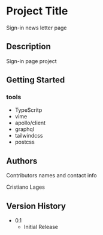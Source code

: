 # Project Title

Sign-in news letter page


## Description

Sign-in page project 

## Getting Started

### tools

* TypeScritp
* vime
* apollo/client
* graphql
* tailwindcss
* postcss


## Authors

Contributors names and contact info

Cristiano Lages

## Version History


* 0.1
    * Initial Release

